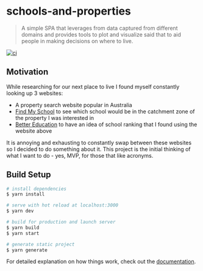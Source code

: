 # schools-and-properties

> A simple SPA that leverages from data captured from different domains and provides tools to plot and visualize said that to aid people in making decisions on where to live.

[![ci](https://github.com/tarciosaraiva/schools-and-properties/actions/workflows/ci.yml/badge.svg)](https://github.com/tarciosaraiva/schools-and-properties/actions/workflows/ci.yml)

## Motivation

While researching for our next place to live I found myself constantly looking up 3 websites:

- A property search website popular in Australia
- [Find My School](https://www.findmyschool.vic.gov.au/) to see which school would be in the catchment zone of the property I was interested in
- [Better Education](https://bettereducation.com.au/) to have an idea of school ranking that I found using the website above

It is annoying and exhausting to constantly swap between these websites so I decided to do something about it. This project is the initial thinking of what I want to do - yes, MVP, for those that like acronyms.

## Build Setup

```bash
# install dependencies
$ yarn install

# serve with hot reload at localhost:3000
$ yarn dev

# build for production and launch server
$ yarn build
$ yarn start

# generate static project
$ yarn generate
```

For detailed explanation on how things work, check out the [documentation](https://nuxtjs.org).
